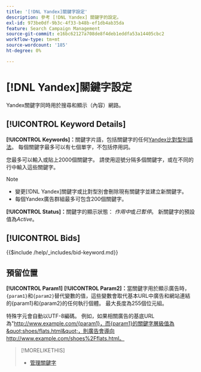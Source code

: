```yaml
---
title: '[!DNL Yandex]關鍵字設定'
description: 參考 [!DNL Yandex] 關鍵字的設定。
exl-id: 973be0df-9b3c-4f33-b48b-ef1db4ab35da
feature: Search Campaign Management
source-git-commit: e16bc62127a708de8f4deb1eddfa53a14405cbc2
workflow-type: tm+mt
source-wordcount: '185'
ht-degree: 0%

---
```


# [!DNL Yandex]關鍵字設定

Yandex關鍵字同時用於搜尋和顯示（內容）網路。

<!-- Note to self: Yandex doesn't have separate website placements for display; users use keywords for the sites/parts of the content network on which they want to advertise. -->

## [!UICONTROL Keyword Details]

**[!UICONTROL Keywords]：**&#x200B;關鍵字片語，包括關鍵字的任何[Yandex比對型別語法](https://yandex.com/support/direct/keywords/symbols-and-operators.html)。 每個關鍵字最多可以有七個單字，不包括停用詞。

您最多可以輸入或貼上2000個關鍵字。 請使用逗號分隔多個關鍵字，或在不同的行中輸入這些關鍵字。

>[!NOTE]
>
>* 變更[!DNL Yandex]關鍵字或比對型別會刪除現有關鍵字並建立新關鍵字。
>* 每個Yandex廣告群組最多可包含200個關鍵字。

**[!UICONTROL Status]：**&#x200B;關鍵字的顯示狀態： *作用中*&#x200B;或&#x200B;*已暫停*。 新關鍵字的預設值為&#x200B;*Active*。

## [!UICONTROL Bids]

<!-- **[!UICONTROL Bid]:** -->

{{$include /help/_includes/bid-keyword.md}}

## 預留位置

**[!UICONTROL Param1]** **[!UICONTROL Param2]：**&#x200B;當關鍵字用於顯示廣告時，`{param1}`和`{param2}`替代變數的值，這些變數會取代基本URL中廣告和網站連結的{param1}和{param2}的任何執行個體。 最大長度為255個位元組。

特殊字元會自動以UTF-8編碼。 例如，如果相關廣告的基底URL為&quot;http://www.example.com/{param1}，而{param1}的關鍵字層級值為&quot;shoes/flats.html&quot;，則廣告會導向http://www.example.com/shoes%2Fflats.html。

>[!MORELIKETHIS]
>
>* [管理關鍵字](/help/search-social-commerce/campaign-management/campaigns/keyword-manage.md)
